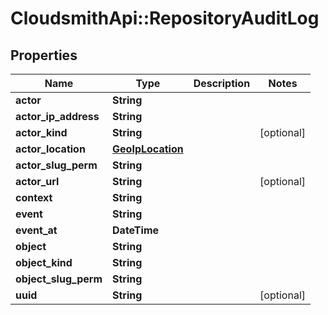 # CloudsmithApi::RepositoryAuditLog

## Properties
Name | Type | Description | Notes
------------ | ------------- | ------------- | -------------
**actor** | **String** |  | 
**actor_ip_address** | **String** |  | 
**actor_kind** | **String** |  | [optional] 
**actor_location** | [**GeoIpLocation**](GeoIpLocation.md) |  | 
**actor_slug_perm** | **String** |  | 
**actor_url** | **String** |  | [optional] 
**context** | **String** |  | 
**event** | **String** |  | 
**event_at** | **DateTime** |  | 
**object** | **String** |  | 
**object_kind** | **String** |  | 
**object_slug_perm** | **String** |  | 
**uuid** | **String** |  | [optional] 


